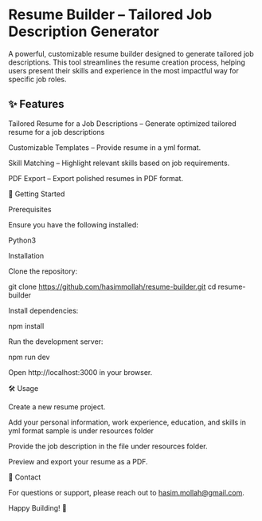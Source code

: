 # Resume Builder – Tailored Job Description Generator

A powerful, customizable resume builder designed to generate tailored job descriptions. This tool streamlines the resume creation process, helping users present their skills and experience in the most impactful way for specific job roles.

## ✨ Features

Tailored Resume for a Job Descriptions – Generate optimized tailored resume for a job descriptions 

Customizable Templates – Provide resume in a yml format.

Skill Matching – Highlight relevant skills based on job requirements.

PDF Export – Export polished resumes in PDF format.


🚀 Getting Started

Prerequisites

Ensure you have the following installed:

Python3


Installation

Clone the repository:

git clone https://github.com/hasimmollah/resume-builder.git
cd resume-builder

Install dependencies:

npm install

Run the development server:

npm run dev

Open http://localhost:3000 in your browser.

🛠️ Usage

Create a new resume project.

Add your personal information, work experience, education, and skills in yml format sample is under resources folder

Provide the job description in the file under resources folder.

Preview and export your resume as a PDF.

📧 Contact

For questions or support, please reach out to hasim.mollah@gmail.com.

Happy Building! 🚀